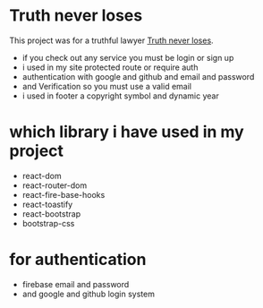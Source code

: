 # Truth never loses

This project was for a truthful lawyer [Truth never loses](https://truth-never-loses.web.app/).

* if you check out any service you must be login or sign up
* i used in my site protected route or require auth 
* authentication with google and github and email and password 
* and Verification so you must use a valid email
* i used in footer a copyright symbol and dynamic year



# which library i have used in my project

* react-dom
* react-router-dom
* react-fire-base-hooks
* react-toastify
* react-bootstrap
* bootstrap-css
# for authentication 
* firebase email and password
* and google and github login system
